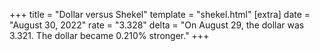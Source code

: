 +++
title = "Dollar versus Shekel"
template = "shekel.html"
[extra]
date = "August 30, 2022"
rate = "3.328"
delta = "On August 29, the dollar was 3.321. The dollar became 0.210% stronger."
+++
